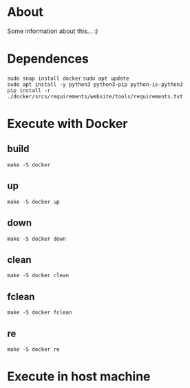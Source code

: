 # About
<p>Some information about this... :)</p>

# Dependences
```sudo snap install docker```
```sudo apt update```<br>
```sudo apt install -y python3 python3-pip python-is-python3```<br>
```pip install -r ./docker/srcs/requirements/website/tools/requirements.txt```

# Execute with Docker
## build
```make -S docker```
## up
```make -S docker up```
## down
```make -S docker down```
## clean
```make -S docker clean```
## fclean
```make -S docker fclean```
## re
```make -S docker re```

# Execute in host machine
